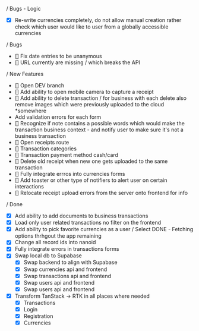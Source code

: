 / Bugs - Logic

- [x] Re-write currencies completely, do not allow manual creation rather check which user would like to user from a globally accessible currencies

/ Bugs

- [] Fix date entries to be unanymous
- [] URL currently are missing / which breaks the API

/ New Features

- [] Open DEV branch
- [] Add ability to open mobile camera to capture a receipt
- [] Add ability to delete transaction / for business with each delete also remove images which were previously uploaded to the cloud \*somewhere
- Add validation errors for each form
- [] Recognize if note contains a possible words which would make the transaction business context - and notify user to make sure it's not a business transaction
- [] Open receipts route
- [] Transaction categories
- [] Transaction payment method cash/card
- [] Delete old receipt when new one gets uploaded to the same transaction
- [] Fully integrate errros into currencies forms
- [] Add toaster or other type of notifiers to alert user on certain interactions
- [] Relocate receipt upload errors from the server onto frontend for info

/ Done

- [x] Add ability to add documents to business transactions
- [x] Load only user related transactions no filter on the frontend
- [x] Add ability to pick favorite currencies as a user / Select DONE - Fetching options thrhgout the app remaining
- [x] Change all record ids into nanoid
- [x] Fully integrate errors in transactions forms
- [x] Swap local db to Supabase
  - [x] Swap backend to align with Supabase
  - [x] Swap currencies api and frontend
  - [x] Swap transactions api and frontend
  - [x] Swap users api and frontend
  - [x] Swap users api and frontend
- [x] Transform TanStack -> RTK in all places where needed
  - [x] Transactions
  - [x] Login
  - [x] Registration
  - [x] Currencies

